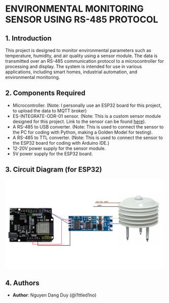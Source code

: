 # ENVIRONMENTAL MONITORING SENSOR USING RS-485 PROTOCOL

## 1. Introduction
This project is designed to monitor environmental parameters such as temperature, humidity, and air quality using a sensor module. The data is transmitted over an RS-485 communication protocol to a microcontroller for processing and display. The system is intended for use in various applications, including smart homes, industrial automation, and environmental monitoring.

## 2. Components Required
- Microcontroller. (Note: I personally use an ESP32 board for this project, to upload the data to MQTT broker)
- ES-INTEGRATE-ODR-01 sensor. (Note: This is a custom sensor module designed for this project. Link to the sensor can be found <a href="https://epcb.vn/products/cam-bien-giam-sat-cac-moi-truong-ngoai-troi-sensor-outdoor">here</a>).
- A RS-485 to USB converter. (Note: This is used to connect the sensor to the PC for coding with Python, making a Golden Model for testing).
- A RS-485 to TTL converter. (Note: This is used to connect the sensor to the ESP32 board for coding with Arduino IDE.)
- 12-20V power supply for the sensor module. 
- 5V power supply for the ESP32 board.

## 3. Circuit Diagram (for ESP32)
<img src = "./assets/Wiring.png"></img>

<!-- ## 4. Decoding the data

## 5. Class Diagram for Python Code

## 6. Flowchart for Arduino Code -->

## 4. Authors
- **Author**: Nguyen Dang Duy (@l1ttled1no)
